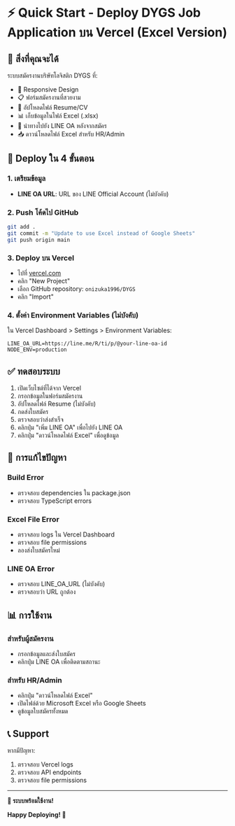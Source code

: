 # ⚡ Quick Start - Deploy DYGS Job Application บน Vercel (Excel Version)

## 🎯 สิ่งที่คุณจะได้

ระบบสมัครงานบริษัทโลจิสติก DYGS ที่:
- 📱 Responsive Design
- 📋 ฟอร์มสมัครงานที่สวยงาม
- 📎 อัปโหลดไฟล์ Resume/CV
- 📊 เก็บข้อมูลในไฟล์ Excel (.xlsx)
- 🔗 นำทางไปยัง LINE OA หลังจากสมัคร
- 📥 ดาวน์โหลดไฟล์ Excel สำหรับ HR/Admin

## 🚀 Deploy ใน 4 ขั้นตอน

### 1. เตรียมข้อมูล
- **LINE OA URL**: URL ของ LINE Official Account (ไม่บังคับ)

### 2. Push โค้ดไป GitHub
```bash
git add .
git commit -m "Update to use Excel instead of Google Sheets"
git push origin main
```

### 3. Deploy บน Vercel
- ไปที่ [vercel.com](https://vercel.com)
- คลิก "New Project"
- เลือก GitHub repository: `onizuka1996/DYGS`
- คลิก "Import"

### 4. ตั้งค่า Environment Variables (ไม่บังคับ)
ใน Vercel Dashboard > Settings > Environment Variables:

```
LINE_OA_URL=https://line.me/R/ti/p/@your-line-oa-id
NODE_ENV=production
```

## ✅ ทดสอบระบบ

1. เปิดเว็บไซต์ที่ได้จาก Vercel
2. กรอกข้อมูลในฟอร์มสมัครงาน
3. อัปโหลดไฟล์ Resume (ไม่บังคับ)
4. กดส่งใบสมัคร
5. ตรวจสอบว่าส่งสำเร็จ
6. คลิกปุ่ม "เพิ่ม LINE OA" เพื่อไปยัง LINE OA
7. คลิกปุ่ม "ดาวน์โหลดไฟล์ Excel" เพื่อดูข้อมูล

## 🔧 การแก้ไขปัญหา

### Build Error
- ตรวจสอบ dependencies ใน package.json
- ตรวจสอบ TypeScript errors

### Excel File Error
- ตรวจสอบ logs ใน Vercel Dashboard
- ตรวจสอบ file permissions
- ลองส่งใบสมัครใหม่

### LINE OA Error
- ตรวจสอบ LINE_OA_URL (ไม่บังคับ)
- ตรวจสอบว่า URL ถูกต้อง

## 📊 การใช้งาน

### สำหรับผู้สมัครงาน
- กรอกข้อมูลและส่งใบสมัคร
- คลิกปุ่ม LINE OA เพื่อติดตามสถานะ

### สำหรับ HR/Admin
- คลิกปุ่ม "ดาวน์โหลดไฟล์ Excel"
- เปิดไฟล์ด้วย Microsoft Excel หรือ Google Sheets
- ดูข้อมูลใบสมัครทั้งหมด

## 📞 Support

หากมีปัญหา:
1. ตรวจสอบ Vercel logs
2. ตรวจสอบ API endpoints
3. ตรวจสอบ file permissions

---

**🎉 ระบบพร้อมใช้งาน!**

**Happy Deploying! 🚀** 